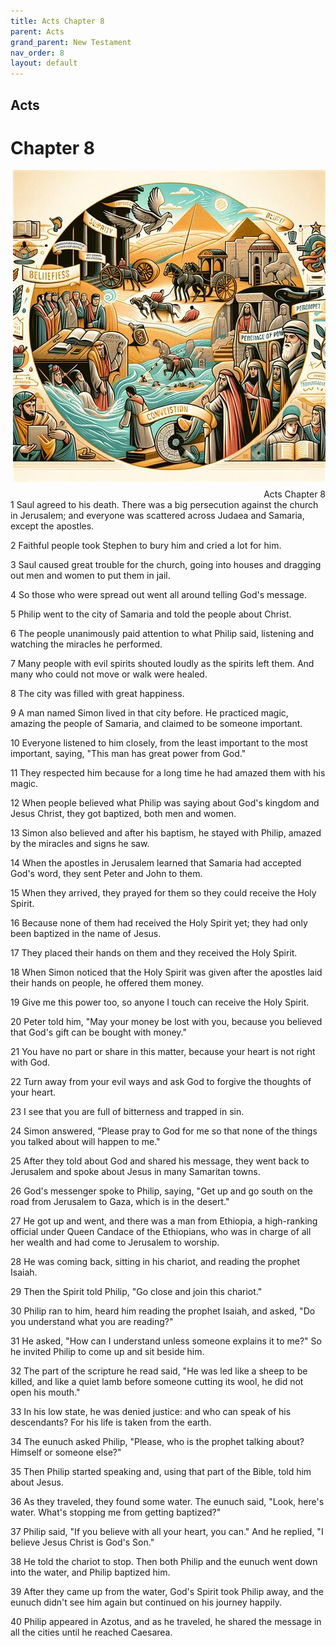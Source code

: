 ```yaml
---
title: Acts Chapter 8
parent: Acts
grand_parent: New Testament
nav_order: 8
layout: default
---
```


## Acts

# Chapter 8

<div style="clear: both; text-align: right;">
    <img src="/assets/Image/Acts/500/8.jpg" alt="Acts Chapter 8" class="chapter-image" style="max-width: 100%; height: auto; float: right; margin: 0 0 10px 10px; padding-left: 10%;">
    <figcaption style="font-size: 14px;">Acts Chapter 8</figcaption>
</div>
1 Saul agreed to his death. There was a big persecution against the church in Jerusalem; and everyone was scattered across Judaea and Samaria, except the apostles.

2 Faithful people took Stephen to bury him and cried a lot for him.

3 Saul caused great trouble for the church, going into houses and dragging out men and women to put them in jail.

4 So those who were spread out went all around telling God's message.

5 Philip went to the city of Samaria and told the people about Christ.

6 The people unanimously paid attention to what Philip said, listening and watching the miracles he performed.

7 Many people with evil spirits shouted loudly as the spirits left them. And many who could not move or walk were healed.

8 The city was filled with great happiness.

9 A man named Simon lived in that city before. He practiced magic, amazing the people of Samaria, and claimed to be someone important.

10 Everyone listened to him closely, from the least important to the most important, saying, "This man has great power from God."

11 They respected him because for a long time he had amazed them with his magic.

12 When people believed what Philip was saying about God's kingdom and Jesus Christ, they got baptized, both men and women.

13 Simon also believed and after his baptism, he stayed with Philip, amazed by the miracles and signs he saw.

14 When the apostles in Jerusalem learned that Samaria had accepted God's word, they sent Peter and John to them.

15 When they arrived, they prayed for them so they could receive the Holy Spirit.

16 Because none of them had received the Holy Spirit yet; they had only been baptized in the name of Jesus.

17 They placed their hands on them and they received the Holy Spirit.

18 When Simon noticed that the Holy Spirit was given after the apostles laid their hands on people, he offered them money.

19 Give me this power too, so anyone I touch can receive the Holy Spirit.

20 Peter told him, "May your money be lost with you, because you believed that God's gift can be bought with money."

21 You have no part or share in this matter, because your heart is not right with God.

22 Turn away from your evil ways and ask God to forgive the thoughts of your heart.

23 I see that you are full of bitterness and trapped in sin.

24 Simon answered, "Please pray to God for me so that none of the things you talked about will happen to me."

25 After they told about God and shared his message, they went back to Jerusalem and spoke about Jesus in many Samaritan towns.

26 God's messenger spoke to Philip, saying, "Get up and go south on the road from Jerusalem to Gaza, which is in the desert."

27 He got up and went, and there was a man from Ethiopia, a high-ranking official under Queen Candace of the Ethiopians, who was in charge of all her wealth and had come to Jerusalem to worship.

28 He was coming back, sitting in his chariot, and reading the prophet Isaiah.

29 Then the Spirit told Philip, "Go close and join this chariot."

30 Philip ran to him, heard him reading the prophet Isaiah, and asked, "Do you understand what you are reading?"

31 He asked, "How can I understand unless someone explains it to me?" So he invited Philip to come up and sit beside him.

32 The part of the scripture he read said, "He was led like a sheep to be killed, and like a quiet lamb before someone cutting its wool, he did not open his mouth."

33 In his low state, he was denied justice: and who can speak of his descendants? For his life is taken from the earth.

34 The eunuch asked Philip, "Please, who is the prophet talking about? Himself or someone else?"

35 Then Philip started speaking and, using that part of the Bible, told him about Jesus.

36 As they traveled, they found some water. The eunuch said, "Look, here's water. What's stopping me from getting baptized?"

37 Philip said, "If you believe with all your heart, you can." And he replied, "I believe Jesus Christ is God's Son."

38 He told the chariot to stop. Then both Philip and the eunuch went down into the water, and Philip baptized him.

39 After they came up from the water, God's Spirit took Philip away, and the eunuch didn't see him again but continued on his journey happily.

40 Philip appeared in Azotus, and as he traveled, he shared the message in all the cities until he reached Caesarea.


